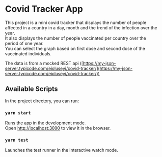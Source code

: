 # Covid Tracker App
This project is a mini covid tracker that displays the number of people affected in a country in a day, month and the trend of the infection over the year.\
It also displays the number of people vaccinated per country over the period of one year.\
You can select the graph based on first dose and second dose of the vaccinated individuals.

The data is from a mocked REST api ([https://my-json-server.typicode.com/eioluseyi/covid-tracker/](https://my-json-server.typicode.com/eioluseyi/covid-tracker/))

## Available Scripts

In the project directory, you can run:

### `yarn start`

Runs the app in the development mode.\
Open [http://localhost:3000](http://localhost:3000) to view it in the browser.

### `yarn test`

Launches the test runner in the interactive watch mode.
